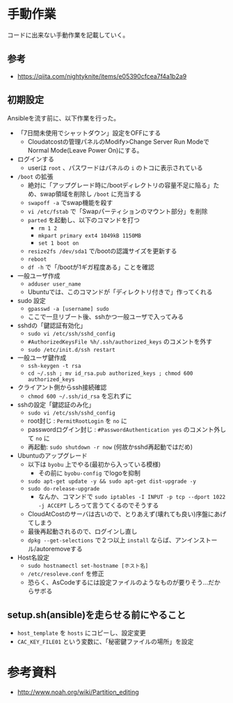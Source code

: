 # 手動作業

コードに出来ない手動作業を記載していく。

## 参考

- https://qiita.com/nightyknite/items/e05390cfcea7f4a1b2a9

## 初期設定

Ansibleを流す前に、以下作業を行った。

- 「7日間未使用でシャットダウン」設定をOFFにする
  - Cloudatcostの管理パネルのModify>Change Server Run Modeで Normal Mode(Leave Power On)にする。
- ログインする
  - userは `root` 、パスワードはパネルの `i` のトコに表示されている
- `/boot` の拡張
  - 絶対に「アップグレード時に/bootディレクトリの容量不足に陥る」ため、swap領域を削除し `/boot` に充当する
  - `swapoff -a` でswap機能を殺す
  - `vi /etc/fstab` で「Swapパーティションのマウント部分」を削除
  - `parted` を起動し、以下のコマンドを打つ
    - `rm 1 2`
    - `mkpart primary ext4 1049kB 1150MB`
    - `set 1 boot on`
  - `resize2fs /dev/sda1` で/bootの認識サイズを更新する
  - `reboot`
  - `df -h` で「/bootが1ギガ程度ある」ことを確認
- 一般ユーザ作成
  - `adduser user_name`
  - Ubuntuでは、このコマンドが「ディレクトリ付きで」作ってくれる
- sudo 設定
  - `gpasswd -a [username] sudo`
  - ここで一旦リブート後、sshかつ一般ユーザで入ってみる
- sshdの「鍵認証有効化」
  - `sudo vi /etc/ssh/sshd_config`
  - `#AuthorizedKeysFile %h/.ssh/authorized_keys` のコメントを外す
  - `sudo /etc/init.d/ssh restart`
- 一般ユーザ鍵作成
  - `ssh-keygen -t rsa`
  - `cd ~/.ssh ; mv id_rsa.pub authorized_keys ; chmod 600 authorized_keys`
- クライアント側からssh接続確認
  - `chmod 600 ~/.ssh/id_rsa` を忘れずに
- sshの設定「鍵認証のみ化」
  - `sudo vi /etc/ssh/sshd_config`
  - root封じ : `PermitRootLogin` を `no` に
  - passwordログイン封じ : `#PasswordAuthentication yes` のコメント外して `no` に
  - 再起動: `sudo shutdown -r now` (何故かsshd再起動ではだめ)
- Ubuntuのアップグレード
  - 以下は `byobu` 上でやる(最初から入っている模様)
    - その前に `byobu-config` でlogoを抑制
  - `sudo apt-get update -y && sudo apt-get dist-upgrade -y`
  - `sudo do-release-upgrade`
    - なんか、コマンドで `sudo iptables -I INPUT -p tcp --dport 1022 -j ACCEPT` しろって言うてくるのでそうする
  - CloudAtCostのサーバは古いので、とりあえず(壊れても良い)序盤にあげてしまう
  - 最後再起動されるので、ログインし直し
  - `dpkg --get-selections` で２つ以上 `install` ならば、アンインストール/autoremoveする
- Host名設定
  - `sudo hostnamectl set-hostname [ホスト名]`
  - `/etc/resoleve.conf` を修正
  - 恐らく、AsCodeするには設定ファイルのようなものが要りそう…だからサボる

## setup.sh(ansible)を走らせる前にやること

- `host_template` を `hosts` にコピーし、設定変更
- `CAC_KEY_FILE01` という変数に、「秘密鍵ファイルの場所」を設定

# 参考資料

- http://www.noah.org/wiki/Partition_editing
